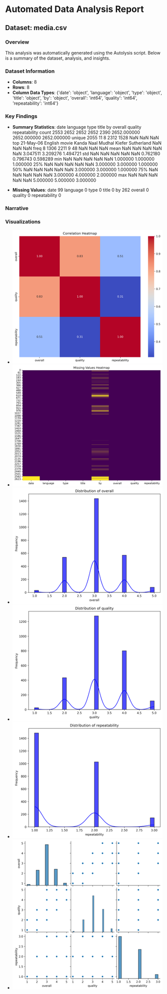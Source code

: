 # Automated Data Analysis Report

## Dataset: media.csv

### Overview
This analysis was automatically generated using the Autolysis script. Below is a summary of the dataset, analysis, and insights.

### Dataset Information
- **Columns**: 8
- **Rows**: 8
- **Column Data Types**: {'date': 'object', 'language': 'object', 'type': 'object', 'title': 'object', 'by': 'object', 'overall': 'int64', 'quality': 'int64', 'repeatability': 'int64'}

### Key Findings
- **Summary Statistics**:
             date language   type              title                 by      overall      quality  repeatability
count        2553     2652   2652               2652               2390  2652.000000  2652.000000    2652.000000
unique       2055       11      8               2312               1528          NaN          NaN            NaN
top     21-May-06  English  movie  Kanda Naal Mudhal  Kiefer Sutherland          NaN          NaN            NaN
freq            8     1306   2211                  9                 48          NaN          NaN            NaN
mean          NaN      NaN    NaN                NaN                NaN     3.047511     3.209276       1.494721
std           NaN      NaN    NaN                NaN                NaN     0.762180     0.796743       0.598289
min           NaN      NaN    NaN                NaN                NaN     1.000000     1.000000       1.000000
25%           NaN      NaN    NaN                NaN                NaN     3.000000     3.000000       1.000000
50%           NaN      NaN    NaN                NaN                NaN     3.000000     3.000000       1.000000
75%           NaN      NaN    NaN                NaN                NaN     3.000000     4.000000       2.000000
max           NaN      NaN    NaN                NaN                NaN     5.000000     5.000000       3.000000

- **Missing Values**:
date              99
language           0
type               0
title              0
by               262
overall            0
quality            0
repeatability      0

### Narrative


### Visualizations
- ![Chart 1](./correlation_heatmap.png)
- ![Chart 2](./missing_values_heatmap.png)
- ![Chart 3](./distribution_overall.png)
- ![Chart 4](./distribution_quality.png)
- ![Chart 5](./distribution_repeatability.png)
- ![Chart 6](./pairplot.png)
